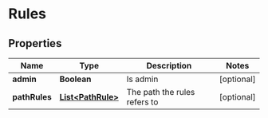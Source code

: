 

# Rules


## Properties

| Name | Type | Description | Notes |
|------------ | ------------- | ------------- | -------------|
|**admin** | **Boolean** | Is admin |  [optional] |
|**pathRules** | [**List&lt;PathRule&gt;**](PathRule.md) | The path the rules refers to |  [optional] |



